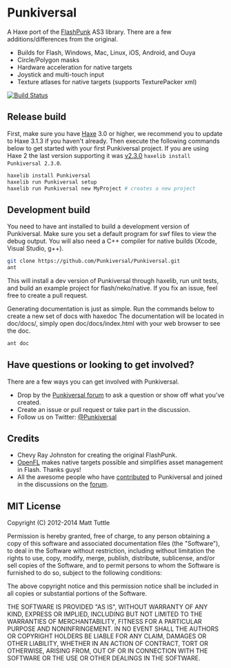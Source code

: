 # Punkiversal

A Haxe port of the [FlashPunk](http://useflashpunk.net) AS3 library. There are a few additions/differences from the original.

* Builds for Flash, Windows, Mac, Linux, iOS, Android, and Ouya
* Circle/Polygon masks
* Hardware acceleration for native targets
* Joystick and multi-touch input
* Texture atlases for native targets (supports TexturePacker xml)

[![Build Status](https://travis-ci.org/Punkiversal/Punkiversal.png?branch=dev)](https://travis-ci.org/Punkiversal/Punkiversal)

## Release build

First, make sure you have [Haxe](http://haxe.org) 3.0 or higher, we recommend you to update to Haxe 3.1.3 if you haven't already. Then execute the following commands below to get started with your first Punkiversal project.
If you are using Haxe 2 the last version supporting it was [v2.3.0](https://github.com/Punkiversal/Punkiversal/releases/tag/v2.3.0) `haxelib install Punkiversal 2.3.0`.

```bash
haxelib install Punkiversal
haxelib run Punkiversal setup
haxelib run Punkiversal new MyProject # creates a new project
```

## Development build

You need to have ant installed to build a development version of Punkiversal. Make sure you set a default program for swf files to view the debug output. You will also need a C++ compiler for native builds (Xcode, Visual Studio, g++).

```bash
git clone https://github.com/Punkiversal/Punkiversal.git
ant
```

This will install a dev version of Punkiversal through haxelib, run unit tests, and build an example project for flash/neko/native. If you fix an issue, feel free to create a pull request.

Generating documentation is just as simple. Run the commands below to create a new set of docs with haxedoc
The documentation will be located in doc/docs/, simply open doc/docs/index.html with your web browser to see the doc.

```bash
ant doc
```

## Have questions or looking to get involved?

There are a few ways you can get involved with Punkiversal.

*	Drop by the [Punkiversal forum](http://forum.punkiversal.com) to ask a question or show off what you've created.
*	Create an issue or pull request or take part in the discussion.
*	Follow us on Twitter: [@Punkiversal](https://twitter.com/intent/user?screen_name=Punkiversal)

## Credits

*	Chevy Ray Johnston for creating the original FlashPunk.
*	[OpenFL](http://www.openfl.org/) makes native targets possible and simplifies asset management in Flash. Thanks guys!
*	All the awesome people who have [contributed](https://github.com/Punkiversal/Punkiversal/graphs/contributors) to Punkiversal and joined in the discussions on the [forum](http://forum.punkiversal.com).

## MIT License

Copyright (C) 2012-2014 Matt Tuttle

Permission is hereby granted, free of charge, to any person obtaining a copy of this software and associated documentation files (the "Software"), to deal in the Software without restriction, including without limitation the rights to use, copy, modify, merge, publish, distribute, sublicense, and/or sell copies of the Software, and to permit persons to whom the Software is furnished to do so, subject to the following conditions:

The above copyright notice and this permission notice shall be included in all copies or substantial portions of the Software.

THE SOFTWARE IS PROVIDED "AS IS", WITHOUT WARRANTY OF ANY KIND, EXPRESS OR IMPLIED, INCLUDING BUT NOT LIMITED TO THE WARRANTIES OF MERCHANTABILITY, FITNESS FOR A PARTICULAR PURPOSE AND NONINFRINGEMENT. IN NO EVENT SHALL THE AUTHORS OR COPYRIGHT HOLDERS BE LIABLE FOR ANY CLAIM, DAMAGES OR OTHER LIABILITY, WHETHER IN AN ACTION OF CONTRACT, TORT OR OTHERWISE, ARISING FROM, OUT OF OR IN CONNECTION WITH THE SOFTWARE OR THE USE OR OTHER DEALINGS IN THE SOFTWARE.
